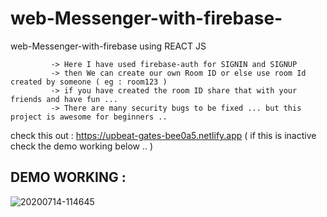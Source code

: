 # web-Messenger-with-firebase-
web-Messenger-with-firebase using REACT JS


             -> Here I have used firebase-auth for SIGNIN and SIGNUP 
             -> then We can create our own Room ID or else use room Id created by someone ( eg : room123 )
             -> if you have created the room ID share that with your friends and have fun ... 
             -> There are many security bugs to be fixed ... but this project is awesome for beginners .. 

check this out : https://upbeat-gates-bee0a5.netlify.app ( if this is inactive check the demo working below ..  )

DEMO WORKING : 
-

![20200714-114645](https://user-images.githubusercontent.com/54505967/87392429-29964100-c5ca-11ea-8d4a-308c5d393c26.gif)
